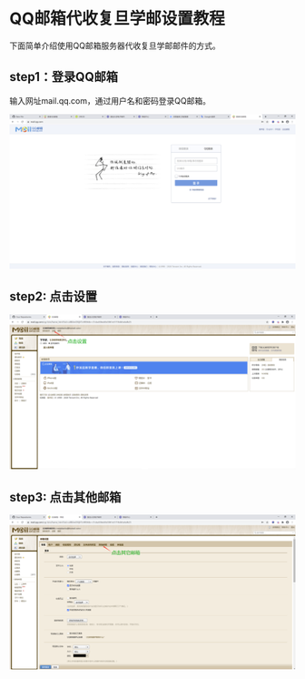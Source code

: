 # QQ邮箱代收复旦学邮设置教程

下面简单介绍使用QQ邮箱服务器代收复旦学邮邮件的方式。

## step1：登录QQ邮箱

输入网址mail.qq.com，通过用户名和密码登录QQ邮箱。

<img src="https://github.com/little-pikachu/documents/blob/master/assets/collect_fudan_mail/step-0.png"  width="800" >

## step2: 点击设置

<img src="https://github.com/little-pikachu/documents/blob/master/assets/collect_fudan_mail/step-1.png"  width="800" >


## step3: 点击其他邮箱

<img src="https://github.com/little-pikachu/documents/blob/master/assets/collect_fudan_mail/step-2.png"  width="800" >
